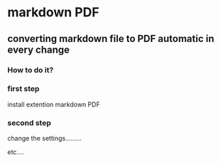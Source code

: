 # markdown PDF
## **converting markdown file to PDF automatic in every change**

### **How to do it?**
### first step
install  extention markdown PDF 

### second step
change the settings.........

etc....


